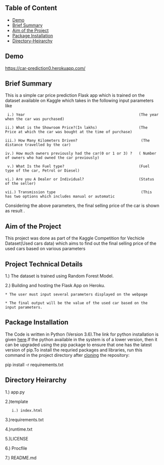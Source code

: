 ## Table of Content
  * [Demo](#Demo)
  * [Brief Summary](#Brief-Summary)
  * [Aim of the Project](#Aim-of-the-Project)
  * [Package Installation](#Package-Installation)
  * [Directory-Heirarchy](#Directory-Hierarchy)


## Demo

https://car-prediction0.herokuapp.com/

## Brief Summary

This is a simple car price prediction Flask app which is trained on the dataset available on Kaggle  which takes in the following input parameters like 

     i.) Year                                                    (The year when the car was purchased)
   
    ii.) What is the Showroom Price?(In lakhs)                   (The Price at which the car was bought at the time of purchase)
  
    iii.) How Many Kilometers Driven?                             (The distance travelled by the car)
   
    iv.) How much owners previously had the car(0 or 1 or 3) ?   ( Number of owners who had owned the car previously)
   
     v.) What Is the Fuel type?                                  (Fuel type of the car, Petrol or Diesel)
     
    vi.) Are you A Dealer or Individual?                         (Status of the seller)
    
    vii.) Transmission type                                       (This has two options which includes manual or automatic


   Considering the above parameters, the final selling price of the car is shown as result .


## Aim of the Project
This project was done as part of the Kaggle Competition for Vechicle Dataset(Used cars data) which aims to find out the final selling price of the used cars based on various parameters

## Project Technical Details

1.) The dataset is trained using Random Forest Model.

2.) Building and hosting the Flask App on Heroku.


    * The user must input several parameters displayed on the webpage
    
    * The final output will be the value of the used car based on the input parameters.
		
## Package Installation

The Code is written in Python (Version 3.6).The link for python installation is given [here](https://www.python.org/downloads/).If the python available in the system is of a lower version, then it can be upgraded using the pip package to ensure that one has the latest version of pip.To install the requried packages and libraries, run this command in the project directory after [cloning](https://www.howtogeek.com/451360/how-to-clone-a-github-repository/) the repository: 

pip install -r requirements.txt

## Directory Heirarchy 

1.) app.py

2.)template
   
       i.) index.html
   
3.)requirements.txt

4.)runtime.txt

5.)LICENSE

6.) Procfile

7.) README.md






